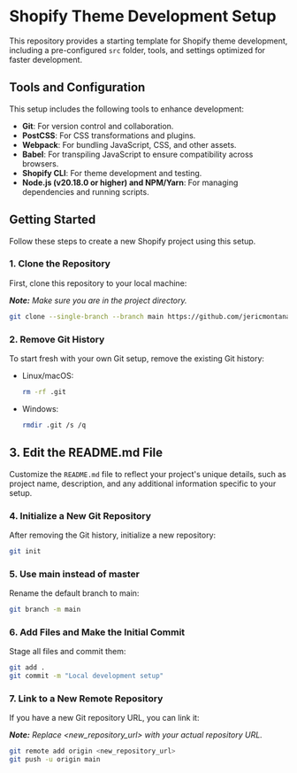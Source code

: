 # Shopify Theme Development Setup

This repository provides a starting template for Shopify theme development, including a pre-configured `src` folder, tools, and settings optimized for faster development.

## Tools and Configuration

This setup includes the following tools to enhance development:

- **Git**: For version control and collaboration.
- **PostCSS**: For CSS transformations and plugins.
- **Webpack**: For bundling JavaScript, CSS, and other assets.
- **Babel**: For transpiling JavaScript to ensure compatibility across browsers.
- **Shopify CLI**: For theme development and testing.
- **Node.js (v20.18.0 or higher) and NPM/Yarn**: For managing dependencies and running scripts.

## Getting Started

Follow these steps to create a new Shopify project using this setup.

### 1. Clone the Repository

First, clone this repository to your local machine:

**_Note:_** *Make sure you are in the project directory.*

```bash
git clone --single-branch --branch main https://github.com/jericmontana/local-dev-setup.git ./
```

### 2. Remove Git History

To start fresh with your own Git setup, remove the existing Git history:

- Linux/macOS:
    ```sh
    rm -rf .git 
    ```
- Windows:
    ```bash
    rmdir .git /s /q
    ```

## 3. Edit the README.md File
Customize the `README.md` file to reflect your project's unique details, such as project name, description, and any additional information specific to your setup.

### 4. Initialize a New Git Repository
After removing the Git history, initialize a new repository:

```bash
git init
```

### 5. Use main instead of master
Rename the default branch to main:

```bash
git branch -m main
```

### 6. Add Files and Make the Initial Commit
Stage all files and commit them:

```bash
git add .
git commit -m "Local development setup"
```

### 7. Link to a New Remote Repository
If you have a new Git repository URL, you can link it:

**_Note:_** *Replace <new_repository_url> with your actual repository URL.*

```bash
git remote add origin <new_repository_url>
git push -u origin main
```